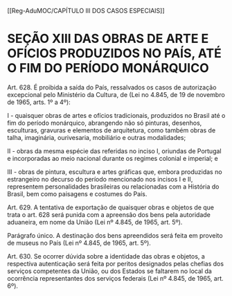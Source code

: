 [[Reg-AduMOC/CAPÍTULO III DOS CASOS ESPECIAIS]]

# SEÇÃO XIII DAS OBRAS DE ARTE E OFÍCIOS PRODUZIDOS NO PAÍS, ATÉ O FIM DO PERÍODO MONÁRQUICO

Art. 628. É proibida a saída do País, ressalvados os casos de
autorização excepcional pelo Ministério da Cultura, de (Lei
no 4.845, de 19 de novembro de 1965, arts. 1º a 4º):

I - quaisquer obras de artes e ofícios tradicionais, produzidos
no Brasil até o fim do período monárquico, abrangendo não
só pinturas, desenhos, esculturas, gravuras e elementos de
arquitetura, como também obras de talha, imaginária,
ourivesaria, mobiliário e outras modalidades;

II - obras da mesma espécie das referidas no inciso I, oriundas
de Portugal e incorporadas ao meio nacional durante os
regimes colonial e imperial; e

III - obras de pintura, escultura e artes gráficas que, embora
produzidas no estrangeiro no decurso do período
mencionado nos incisos I e II, representem personalidades
brasileiras ou relacionadas com a História do Brasil, bem
como paisagens e costumes do País.

Art. 629. A tentativa de exportação de quaisquer obras e
objetos de que trata o art. 628 será punida com a apreensão
dos bens pela autoridade aduaneira, em nome da União (Lei
nº 4.845, de 1965, art. 5º).

Parágrafo único. A destinação dos bens apreendidos será
feita em proveito de museus no País (Lei nº 4.845, de 1965,
art. 5º).

Art. 630. Se ocorrer dúvida sobre a identidade das obras e
objetos, a respectiva autenticação será feita por peritos
designados pelas chefias dos serviços competentes da União,
ou dos Estados se faltarem no local da ocorrência
representantes dos serviços federais (Lei nº 4.845, de 1965,
art. 6º).